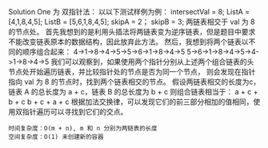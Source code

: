 Solution One 为 双指针法：
    以以下测试样例为例：
        intersectVal = 8;
        ListA = [4,1,8,4,5];
        ListB = [5,6,1,8,4,5];
        skipA = 2；
        skipB = 3;
    两链表相交于 val 为 8 的节点处。
    首先我想到的是利用头插法将两链表变为逆序链表，但是题目中要求不能改变链表原本的数据结构，因此放弃此方法。
    然后，我想到将两个链表以不同的顺序组合起来：
    4->1->8->4->5->5->6->1->8->4->5
    5->6->1->8->4->5->4->1->8->4->5
    我们可以观察到，如果使用两个指针分别从上述两个组合链表的头节点处开始遍历链表，并比较指针处的节点是否为同一个节点，
    则会发现在指针指向 val 为 8 的节点时，找到两个链表相交的节点。
    假设两链表相交的长度为c，链表 A 的总长度为 a + c，链表 B 的总长度为 b + c
    则组合链表相当于：
    a + c + b + c
    b + c + a + c
    根据加法交换律，可以发现它们的前三部分相加的值相同，使用双指针遍历可以寻找到它们的交点。
    
    时间复杂度：O(m + n), m 和 n 分别为两链表的长度
    空间复杂度：O(1) 未创建新的容器